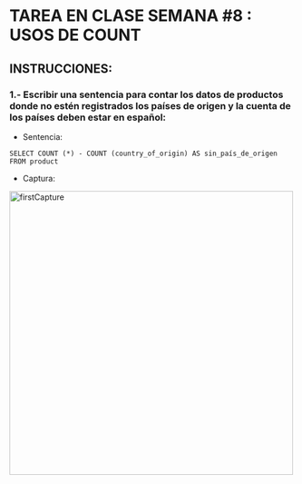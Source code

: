 # TAREA EN CLASE SEMANA #8 : USOS DE COUNT 
## INSTRUCCIONES:
### 1.- Escribir una sentencia para contar los datos de productos donde no estén registrados los países de origen y la cuenta de los países deben estar en español:
- Sentencia: 
 ```
 SELECT COUNT (*) - COUNT (country_of_origin) AS sin_país_de_origen FROM product 
 ```
 - Captura: 
 <img src = "/home/tebux/Documentos/GitHub/gbd-deberes-tareas/src/gbd-img-week7/sin_países_faltantes.png" width = "500" alt = "firstCapture">